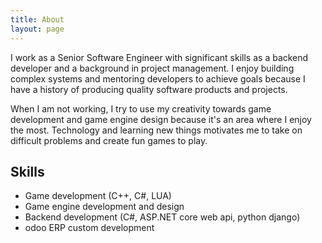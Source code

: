 ```yaml
---
title: About
layout: page
---
```

<p>I work as a Senior Software Engineer with significant skills as a backend developer and a background in project management. I enjoy building complex systems and mentoring developers to achieve goals because I have a history of producing quality software products and projects.

When I am not working, I try to use my creativity towards game development and game engine design because it's an area where I enjoy the most. Technology and learning new things motivates me to take on difficult problems and create fun games to play.
</p>

<h2>Skills</h2>

<ul class="skill-list">
	<li>Game development (C++, C#, LUA)</li>
	<li>Game engine development and design</li>
	<li>Backend development (C#, ASP.NET core web api, python django)</li>
	<li>odoo ERP custom development</li>
</ul>
